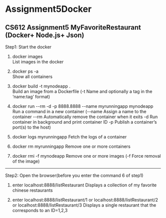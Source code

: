 # Assignment5Docker
CS612 Assignment5 MyFavoriteRestaurant (Docker+ Node.js+ Json)
-----------------------------------------------------------------------------------------------------------------------------------
Step1: Start the docker
1. docker images                                                        
List images in the docker

2. docker ps -a                                                         
Show all containers

3. docker build -t mynodeapp .                                          
Build an image from a Dockerfile
(-t Name and optionally a tag in the ‘name:tag’ format)
                                                                        
4. docker run --rm -d -p 8888.8888 --name myrunningapp mynodeapp 
Run a command in a new container
(--name Assign a name to the container 
 --rm Automatically remove the container when it exits 
 -d Run container in background and print container ID 
 -p Publish a container’s port(s) to the host)

5. docker logs myrunningapp 
Fetch the logs of a container

6. docker rm myrunningapp 
Remove one or more containers

7. docker rmi -f mynodeapp 
Remove one or more images
(-f Force removal of the image)

-------------------------------------------------------------------------------------------------------------------------------------
Step2: Open the browser(before you enter the command 6 of step1)
1. enter localhost:8888/listRestaurant 
Displays a collection of my favorite chinese restaurants

2. enter localhost:8888/listRestaurant/1 or localhost:8888/listRestaurant/2 or localhost:8888/listRestaurant/3 
Displays a single restaurant that the corresponds to an ID=1,2,3 
                                                                        
